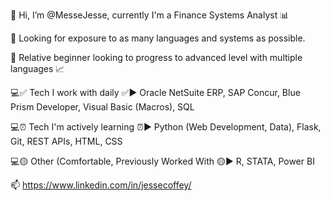 👋 Hi, I’m @MesseJesse, currently I'm a Finance Systems Analyst 📊

👀 Looking for exposure to as many languages and systems as possible.

🏁 Relative beginner looking to progress to advanced level with multiple languages 📈

💻✅ Tech I work with daily ✅▶️ Oracle NetSuite ERP, SAP Concur, Blue Prism Developer, Visual Basic (Macros), SQL 

💻⏰ Tech I'm actively learning ⏰▶️ Python (Web Development, Data), Flask, Git, REST APIs, HTML, CSS

💻🟡 Other (Comfortable, Previously Worked With 🟡▶️ R, STATA, Power BI

📫 https://www.linkedin.com/in/jessecoffey/


<!---
MesseJesse/MesseJesse is a ✨ special ✨ repository because its `README.md` (this file) appears on your GitHub profile.
You can click the Preview link to take a look at your changes.
--->
